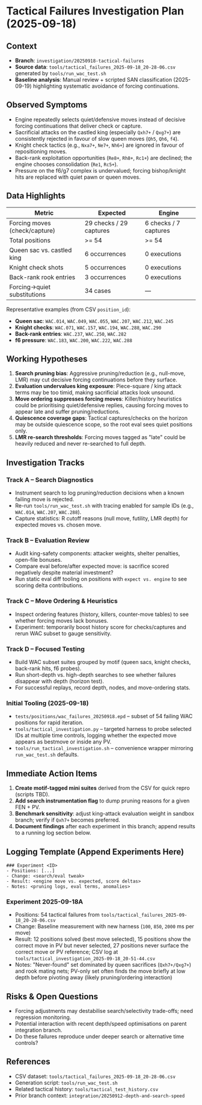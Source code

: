 # Tactical Failures Investigation Plan (2025-09-18)

## Context
- **Branch**: `investigation/20250918-tactical-failures`
- **Source data**: `tools/tactical_failures_2025-09-18_20-28-06.csv` generated by `tools/run_wac_test.sh`
- **Baseline analysis**: Manual review + scripted SAN classification (2025-09-19) highlighting systematic avoidance of forcing continuations.

## Observed Symptoms
- Engine repeatedly selects quiet/defensive moves instead of decisive forcing continuations that deliver check or capture.
- Sacrificial attacks on the castled king (especially `Qxh7+` / `Qxg7+`) are consistently rejected in favour of slow queen moves (`Qh5`, `Qh6`, `f4`).
- Knight check tactics (e.g., `Nxa7+`, `Ne7+`, `Nh6+`) are ignored in favour of repositioning moves.
- Back-rank exploitation opportunities (`Re8+`, `Rh8+`, `Rc1+`) are declined; the engine chooses consolidation (`Re1`, `Rc5+`).
- Pressure on the f6/g7 complex is undervalued; forcing bishop/knight hits are replaced with quiet pawn or queen moves.

## Data Highlights
| Metric | Expected | Engine |
| --- | --- | --- |
| Forcing moves (check/capture) | 29 checks / 29 captures | 6 checks / 7 captures |
| Total positions | \>= 54 | \>= 54 |
| Queen sac vs. castled king | 6 occurrences | 0 executions |
| Knight check shots | 5 occurrences | 0 executions |
| Back-rank rook entries | 3 occurrences | 0 executions |
| Forcing→quiet substitutions | 34 cases | — |

Representative examples (from CSV `position_id`):
- **Queen sac**: `WAC.014`, `WAC.049`, `WAC.055`, `WAC.207`, `WAC.212`, `WAC.245`
- **Knight checks**: `WAC.071`, `WAC.157`, `WAC.194`, `WAC.288`, `WAC.290`
- **Back-rank entries**: `WAC.237`, `WAC.250`, `WAC.282`
- **f6 pressure**: `WAC.183`, `WAC.200`, `WAC.222`, `WAC.288`

## Working Hypotheses
1. **Search pruning bias**: Aggressive pruning/reduction (e.g., null-move, LMR) may cut decisive forcing continuations before they surface.
2. **Evaluation undervalues king exposure**: Piece-square / king attack terms may be too timid, making sacrificial attacks look unsound.
3. **Move ordering suppresses forcing moves**: Killer/history heuristics could be prioritising quiet/defensive replies, causing forcing moves to appear late and suffer pruning/reductions.
4. **Quiescence coverage gaps**: Tactical captures/checks on the horizon may be outside quiescence scope, so the root eval sees quiet positions only.
5. **LMR re-search thresholds**: Forcing moves tagged as "late" could be heavily reduced and never re-searched to full depth.

## Investigation Tracks
### Track A – Search Diagnostics
- Instrument search to log pruning/reduction decisions when a known failing move is rejected.
- Re-run `tools/run_wac_test.sh` with tracing enabled for sample IDs (e.g., `WAC.014`, `WAC.207`, `WAC.288`).
- Capture statistics: R cutoff reasons (null move, futility, LMR depth) for expected moves vs. chosen move.

### Track B – Evaluation Review
- Audit king-safety components: attacker weights, shelter penalties, open-file bonuses.
- Compare eval before/after expected move: is sacrifice scored negatively despite material investment?
- Run static eval diff tooling on positions with `expect vs. engine` to see scoring delta contributions.

### Track C – Move Ordering & Heuristics
- Inspect ordering features (history, killers, counter-move tables) to see whether forcing moves lack bonuses.
- Experiment: temporarily boost history score for checks/captures and rerun WAC subset to gauge sensitivity.

### Track D – Focused Testing
- Build WAC subset suites grouped by motif (queen sacs, knight checks, back-rank hits, f6 probes).
- Run short-depth vs. high-depth searches to see whether failures disappear with depth (horizon test).
- For successful replays, record depth, nodes, and move-ordering stats.

### Initial Tooling (2025-09-18)
- `tests/positions/wac_failures_20250918.epd` – subset of 54 failing WAC positions for rapid iteration.
- `tools/tactical_investigation.py` – targeted harness to probe selected IDs at multiple time controls, logging whether the expected move appears as bestmove or inside any PV.
- `tools/run_tactical_investigation.sh` – convenience wrapper mirroring `run_wac_test.sh` defaults.

## Immediate Action Items
1. **Create motif-tagged mini suites** derived from the CSV for quick repro (scripts TBD).
2. **Add search instrumentation flag** to dump pruning reasons for a given FEN + PV.
3. **Benchmark sensitivity**: adjust king-attack evaluation weight in sandbox branch; verify if `Qxh7+` becomes preferred.
4. **Document findings** after each experiment in this branch; append results to a running log section below.

## Logging Template (Append Experiments Here)
```
### Experiment <ID>
- Positions: [...]
- Change: <search/eval tweak>
- Result: <engine move vs. expected, score deltas>
- Notes: <pruning logs, eval terms, anomalies>
```

### Experiment 2025-09-18A
- Positions: 54 tactical failures from `tools/tactical_failures_2025-09-18_20-28-06.csv`
- Change: Baseline measurement with new harness (`100`, `850`, `2000` ms per move)
- Result: 12 positions solved (best move selected), 15 positions show the correct move in PV but never selected, 27 positions never surface the correct move or PV reference; CSV log at `tools/tactical_investigation_2025-09-18_20-51-44.csv`
- Notes: "Never-found" set dominated by queen sacrifices (`Qxh7+/Qxg7+`) and rook mating nets; PV-only set often finds the move briefly at low depth before pivoting away (likely pruning/ordering interaction)

## Risks & Open Questions
- Forcing adjustments may destabilise search/selectivity trade-offs; need regression monitoring.
- Potential interaction with recent depth/speed optimisations on parent integration branch.
- Do these failures reproduce under deeper search or alternative time controls?

## References
- CSV dataset: `tools/tactical_failures_2025-09-18_20-28-06.csv`
- Generation script: `tools/run_wac_test.sh`
- Related tactical history: `tools/tactical_test_history.csv`
- Prior branch context: `integration/20250912-depth-and-search-speed`

